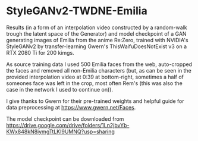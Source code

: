 # StyleGANv2-TWDNE-Emilia
Results (in a form of an interpolation video constructed by a random-walk trough the latent space of the Generator) and model checkpoint of a GAN generating images of Emilia from the anime Re:Zero, trained with NVIDIA's StyleGANv2 by transfer-learning Gwern's ThisWaifuDoesNotExist v3 on a RTX 2080 Ti for 200 kimgs. 

As source training data I used 500 Emilia faces from the web, auto-cropped the faces and removed all non-Emilia characters 
(but, as can be seen in the provided interpolation video at 0:39 at bottom-right, sometimes a half of someones face was left in the crop, most often Rem's 
(this was also the case in the network I used to continue on)).

I give thanks to Gwern for their pre-trained weights and helpful guide for data preprocessing at https://www.gwern.net/Faces.

The model checkpoint can be downloaded from https://drive.google.com/drive/folders/1Ln2jbvYb-KWx848kN8iymgTtLKI9UMNQ?usp=sharing
